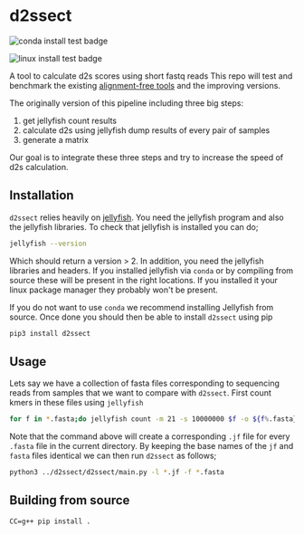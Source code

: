 # d2ssect

![conda install test badge](https://github.com/iracooke/d2ssect/actions/workflows/conda_install.yml/badge.svg)

![linux install test badge](https://github.com/iracooke/d2ssect/actions/workflows/linux_install.yml/badge.svg)

A tool to calculate d2s scores using short fastq reads
This repo will test and benchmark the existing [alignment-free tools](https://github.com/chanlab-genomics/alignment-free-tools) and the improving versions.

The originally version of this pipeline including three big steps:
1. get jellyfish count results
2. calculate d2s using jellyfish dump results of every pair of samples
3. generate a matrix

Our goal is to integrate these three steps and try to increase the speed of d2s calculation.


## Installation

`d2ssect` relies heavily on [jellyfish](https://github.com/gmarcais/Jellyfish).  You need the jellyfish program and also the jellyfish libraries.  To check that jellyfish is installed you can do;
```bash
jellyfish --version
```
Which should return a version > 2. In addition, you need the jellyfish libraries and headers. If you installed jellyfish via `conda` or by compiling from source these will be present in the right locations.  If you installed it your linux package manager they probably won't be present. 

If you do not want to use `conda` we recommend installing Jellyfish from source.  Once done you should then be able to install `d2ssect` using pip

```bash
pip3 install d2ssect
```



## Usage

Lets say we have a collection of fasta files corresponding to sequencing reads from samples that we want to compare with `d2ssect`.  First count kmers in these files using `jellyfish`

```bash
for f in *.fasta;do jellyfish count -m 21 -s 10000000 $f -o ${f%.fasta}.jf ;done
```

Note that the command above will create a corresponding `.jf` file for every `.fasta` file in the current directory. By keeping the base names of the `jf` and `fasta` files identical we can then run `d2ssect` as follows;

```bash
python3 ../d2ssect/d2ssect/main.py -l *.jf -f *.fasta
```


## Building from source

```
CC=g++ pip install .
```
